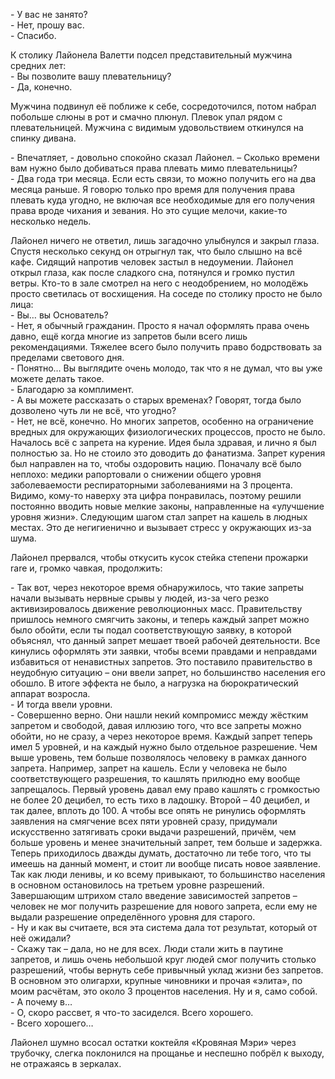\- У вас не занято?  
\- Нет, прошу вас.  
\- Спасибо.

К столику Лайонела Валетти подсел представительный мужчина средних лет:  
\- Вы позволите вашу плевательницу?  
\- Да, конечно.

Мужчина подвинул её поближе к себе, сосредоточился, потом набрал побольше слюны в рот и смачно плюнул. Плевок упал рядом с плевательницей. Мужчина с видимым удовольствием откинулся на спинку дивана.

\- Впечатляет, - довольно спокойно сказал Лайонел. – Сколько времени вам нужно было добиваться права плевать мимо плевательницы?  
\- Два года три месяца. Если есть связи, то можно получить его на два месяца раньше. Я говорю только про время для получения права плевать куда угодно, не включая все необходимые для его получения права вроде чихания и зевания. Но это сущие мелочи, какие-то несколько недель.

Лайонел ничего не ответил, лишь загадочно улыбнулся и закрыл глаза. Спустя несколько секунд он отрыгнул так, что было слышно на всё кафе. Сидящий напротив человек застыл в недоумении. Лайонел открыл глаза, как после сладкого сна, потянулся и громко пустил ветры. Кто-то в зале смотрел на него с неодобрением, но молодёжь просто светилась от восхищения. На соседе по столику просто не было лица:  
\- Вы… вы Основатель?  
\- Нет, я обычный гражданин. Просто я начал оформлять права очень давно, ещё когда многие из запретов были всего лишь рекомендациями. Тяжелее всего было получить право бодрствовать за пределами светового дня.  
\- Понятно… Вы выглядите очень молодо, так что я не думал, что вы уже можете делать такое.  
\- Благодарю за комплимент.  
\- А вы можете рассказать о старых временах? Говорят, тогда было дозволено чуть ли не всё, что угодно?  
\- Нет, не всё, конечно. Но многих запретов, особенно на ограничение вредных для окружающих физиологических процессов, просто не было. Началось всё с запрета на курение. Идея была здравая, и лично я был полностью за. Но не стоило это доводить до фанатизма. Запрет курения был направлен на то, чтобы оздоровить нацию. Поначалу всё было неплохо: медики рапортовали о снижении общего уровня заболеваемости респираторными заболеваниями на 3 процента. Видимо, кому-то наверху эта цифра понравилась, поэтому решили постоянно вводить новые мелкие законы, направленные на «улучшение уровня жизни». Следующим шагом стал запрет на кашель в людных местах. Это де негигиенично и вызывает стресс у окружающих из-за шума.

Лайонел прервался, чтобы откусить кусок стейка степени прожарки rare и, громко чавкая, продолжить:

\- Так вот, через некоторое время обнаружилось, что такие запреты начали вызывать нервные срывы у людей, из-за чего резко активизировалось движение революционных масс. Правительству пришлось немного смягчить законы, и теперь каждый запрет можно было обойти, если ты подал соответствующую заявку, в которой объяснял, что данный запрет мешает твоей рабочей деятельности. Все кинулись оформлять эти заявки, чтобы всеми правдами и неправдами избавиться от ненавистных запретов. Это поставило правительство в неудобную ситуацию – они ввели запрет, но большинство населения его обошло. В итоге эффекта не было, а нагрузка на бюрократический аппарат возросла.  
\- И тогда ввели уровни.  
\- Совершенно верно. Они нашли некий компромисс между жёстким запретом и свободой, давая иллюзию того, что все запреты можно обойти, но не сразу, а через некоторое время. Каждый запрет теперь имел 5 уровней, и на каждый нужно было отдельное разрешение. Чем выше уровень, тем больше позволялось человеку в рамках данного запрета. Например, запрет на кашель. Если у человека не было соответствующего разрешения, то кашлять прилюдно ему вообще запрещалось. Первый уровень давал ему право кашлять с громкостью не более 20 децибел, то есть тихо в ладошку. Второй – 40 децибел, и так далее, вплоть до 100. А чтобы все опять не ринулись оформлять заявления на смягчение всех пяти уровней сразу, придумали искусственно затягивать сроки выдачи разрешений, причём, чем больше уровень и менее значительный запрет, тем больше и задержка. Теперь приходилось дважды думать, достаточно ли тебе того, что ты имеешь на данный момент, и стоит ли вообще писать новое заявление. Так как люди ленивы, и ко всему привыкают, то большинство населения в основном остановилось на третьем уровне разрешений. Завершающим штрихом стало введение зависимостей запретов – человек не мог получить разрешение для нового запрета, если ему не выдали разрешение определённого уровня для старого.  
\- Ну и как вы считаете, вся эта система дала тот результат, который от неё ожидали?  
\- Скажу так – дала, но не для всех. Люди стали жить в паутине запретов, и лишь очень небольшой круг людей смог получить столько разрешений, чтобы вернуть себе привычный уклад жизни без запретов. В основном это олигархи, крупные чиновники и прочая «элита», по моим расчётам, это около 3 процентов населения. Ну и я, само собой.  
\- А почему в…  
\- О, скоро рассвет, я что-то засиделся. Всего хорошего.  
\- Всего хорошего…

Лайонел шумно всосал остатки коктейля «Кровяная Мэри» через трубочку, слегка поклонился на прощанье и неспешно побрёл к выходу, не отражаясь в зеркалах.
